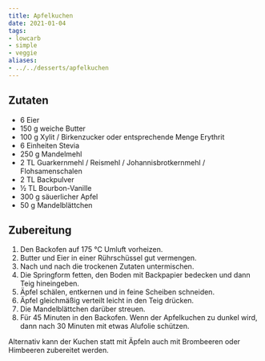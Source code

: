 ```yaml
---
title: Apfelkuchen
date: 2021-01-04
tags:
- lowcarb
- simple
- veggie
aliases:
- ../../desserts/apfelkuchen
---
```


## Zutaten
- 6             Eier
- 150 g         weiche Butter
- 100 g         Xylit / Birkenzucker oder entsprechende Menge Erythrit
- 6 Einheiten   Stevia
- 250 g         Mandelmehl
- 2 TL          Guarkernmehl / Reismehl / Johannisbrotkernmehl / Flohsamenschalen
- 2 TL          Backpulver
- ½ TL        Bourbon-Vanille
- 300 g         säuerlicher Apfel
- 50 g          Mandelblättchen

## Zubereitung
1. Den Backofen auf 175 °C Umluft vorheizen.
1. Butter und Eier in einer Rührschüssel gut vermengen.
1. Nach und nach die trockenen Zutaten untermischen.
1. Die Springform fetten, den Boden mit Backpapier bedecken und dann Teig hineingeben.
1. Äpfel schälen, entkernen und in feine Scheiben schneiden.
1. Äpfel gleichmäßig verteilt leicht in den Teig drücken.
1. Die Mandelblättchen darüber streuen.
1. Für 45 Minuten in den Backofen. Wenn der Apfelkuchen zu dunkel wird, dann nach 30 Minuten mit etwas Alufolie schützen.

Alternativ kann der Kuchen statt mit Äpfeln auch mit Brombeeren oder Himbeeren zubereitet werden.
